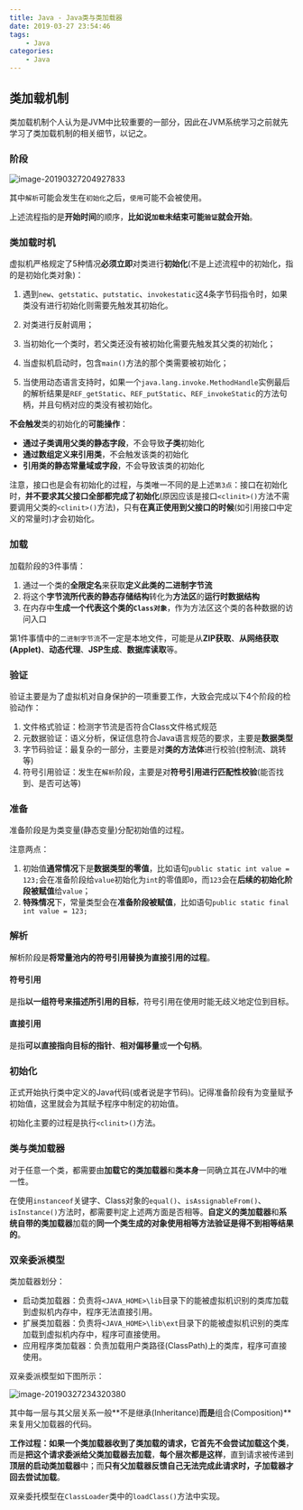 ```yaml
---
title: Java - Java类与类加载器
date: 2019-03-27 23:54:46
tags:
    - Java
categories:
    - Java
---
```


## 类加载机制

类加载机制个人认为是JVM中比较重要的一部分，因此在JVM系统学习之前就先学习了类加载机制的相关细节，以记之。

### 阶段

![image-20190327204927833](/images/类加载机制.png)

其中`解析`可能会发生在`初始化`之后，`使用`可能不会被使用。

上述流程指的是**开始时间**的顺序，**比如说`加载`未结束可能`验证`就会开始**。

### 类加载时机

虚拟机严格规定了5种情况**必须立即**对类进行**初始化**(不是上述流程中的初始化，指的是初始化类对象)：

1. 遇到`new`、`getstatic`、`putstatic`、`invokestatic`这4条字节码指令时，如果类没有进行初始化则需要先触发其初始化。

2. 对类进行反射调用；
3. 当初始化一个类时，若父类还没有被初始化需要先触发其父类的初始化；
4. 当虚拟机启动时，包含`main()`方法的那个类需要被初始化；
5. 当使用动态语言支持时，如果一个`java.lang.invoke.MethodHandle`实例最后的解析结果是`REF_getStatic`、`REF_putStatic`、`REF_invokeStatic`的方法句柄，并且句柄对应的类没有被初始化。

**不会触发**类的初始化的**可能操作**：

- **通过子类调用父类的静态字段**，不会导致**子类**初始化
- **通过数组定义来引用类**，不会触发该类的初始化
- **引用类的静态常量域或字段**，不会导致该类的初始化

注意，接口也是会有初始化的过程，与类唯一不同的是上述`第3点`：接口在初始化时，**并不要求其父接口全部都完成了初始化**(原因应该是接口`<clinit>()`方法不需要调用父类的`<clinit>()`方法)，只有**在真正使用到父接口的时候**(如引用接口中定义的常量时)才会初始化。

### 加载

加载阶段的3件事情：

1. 通过一个类的**全限定名**来获取**定义此类的二进制字节流**
2. 将这个**字节流所代表的静态存储结构**转化为**方法区**的**运行时数据结构**
3. 在内存中**生成一个代表这个类的`Class对象`**，作为方法区这个类的各种数据的访问入口

第1件事情中的`二进制字节流`不一定是本地文件，可能是从**ZIP获取**、**从网络获取(Applet)**、**动态代理**、**JSP生成**、**数据库读取**等。

### 验证

验证主要是为了虚拟机对自身保护的一项重要工作，大致会完成以下4个阶段的检验动作：

1. 文件格式验证：检测字节流是否符合Class文件格式规范
2. 元数据验证：语义分析，保证信息符合Java语言规范的要求，主要是**数据类型**
3. 字节码验证：最复杂的一部分，主要是对**类的方法体**进行校验(控制流、跳转等)
4. 符号引用验证：发生在`解析`阶段，主要是对**符号引用进行匹配性校验**(能否找到、是否可达等)

### 准备

准备阶段是为类变量(静态变量)分配初始值的过程。

注意两点：

1. 初始值**通常情况**下是**数据类型的零值**，比如语句`public static int value = 123;`会在准备阶段给`value`初始化为`int`的零值即`0`，而`123`会在**后续的初始化阶段被赋值**给`value`；
2. **特殊情况**下，常量类型会在**准备阶段被赋值**，比如语句`public static final int value = 123;`

### 解析

解析阶段是**将常量池内的符号引用替换为直接引用的过程**。

#### 符号引用

是指**以一组符号来描述所引用的目标**，符号引用在使用时能无歧义地定位到目标。

#### 直接引用

是指**可以直接指向目标的指针**、**相对偏移量**或**一个句柄**。

### 初始化

正式开始执行类中定义的Java代码(或者说是字节码)。记得准备阶段有为变量赋予初始值，这里就会为其赋予程序中制定的初始值。

初始化主要的过程是执行`<clinit>()`方法。

### 类与类加载器

对于任意一个类，都需要由**加载它的类加载器**和**类本身**一同确立其在JVM中的唯一性。

在使用`instanceof`关键字、Class对象的`equal()`、`isAssignableFrom()`、`isInstance()`方法时，都需要判定上述两方面是否相等。**自定义的类加载器**和**系统自带的类加载器**加载的**同一个类生成的对象使用相等方法验证是得不到相等结果的**。

### 双亲委派模型

类加载器划分：

- 启动类加载器：负责将`<JAVA_HOME>\lib`目录下的能被虚拟机识别的类库加载到虚拟机内存中，程序无法直接引用。
- 扩展类加载器：负责将`<JAVA_HOME>\lib\ext`目录下的能被虚拟机识别的类库加载到虚拟机内存中，程序可直接使用。
- 应用程序类加载器：负责加载用户类路径(ClassPath)上的类库，程序可直接使用。

双亲委派模型如下图所示：

![image-20190327234320380](/images/双亲委派模型.png)

其中每一层与其父层关系一般**不是继承(Inheritance)**而是**组合(Composition)**来复用父加载器的代码。

**工作过程：**如果一个类加载器收到了类加载的请求，它**首先不会尝试加载这个类**，而是**把这个请求委派给父类加载器去加载**，**每个层次都是这样**，直到请求被传递到**顶层的启动类加载器**中；而**只有父加载器反馈自己无法完成此请求时，子加载器才回去尝试加载**。

双亲委托模型在`ClassLoader`类中的`loadClass()`方法中实现。
